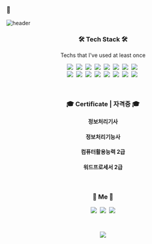 ### :running:
![header](https://capsule-render.vercel.app/api?type=waving&color=auto&height=150&section=header&text=SungyunHwang&fontSize=80&animation=twinkling)

<h3 align="center">🛠 Tech Stack 🛠</h3>

<p align="center"> Techs that I've used at least once </p>

<p align="center">
  <img src="https://img.shields.io/badge/Java-007396?style=flat-square&logo=Java&logoColor=white"/></a>&nbsp 
  <img src="https://img.shields.io/badge/Python-3766AB?style=flat-square&logo=Python&logoColor=white"/></a>&nbsp 
  <img src="https://img.shields.io/badge/C-A8B9CC?style=flat-square&logo=C&logoColor=white"/></a>&nbsp 
  <img src="https://img.shields.io/badge/Javascript-ffb13b?style=flat-square&logo=javascript&logoColor=white"/></a>&nbsp 
  <img src="https://img.shields.io/badge/css-1572B6?style=flat-square&logo=css3&logoColor=white"/></a>&nbsp 
  <img src="https://img.shields.io/badge/jquery-1572B6y?style=flat-square&logo=jquery&logoColor=white"/></a>&nbsp 
  <img src="https://img.shields.io/badge/Raspberry Pi3-333664?style=flat-square&logo=RaspberryPi&logoColor=white"/></a>&nbsp 
  <img src="https://img.shields.io/badge/Linux-FCC624?style=flat-square&logo=Linux&logoColor=white"/></a>&nbsp 
  <br>
  <img src="https://img.shields.io/badge/SpringBoot-6DB33F?style=flat-square&logo=Spring&logoColor=white"/></a>&nbsp 
  <img src="https://img.shields.io/badge/Django-092E20?style=flat-square&logo=Django&logoColor=white"/></a>&nbsp 
  <img src="https://img.shields.io/badge/Flask-11B48A?style=flat-square&logo=Flask&logoColor=white"/></a>&nbsp 
  <img src="https://img.shields.io/badge/Mysql-E6B91E?style=flat-square&logo=MySql&logoColor=white"/></a>&nbsp 
  <img src="https://img.shields.io/badge/MongoDB-333664?style=flat-square&logo=MongoDB&logoColor=white"/></a>&nbsp 
  <img src="https://img.shields.io/badge/Google Colab-DB3552?style=flat-square&logo=GoogleColab&logoColor=white"/></a>&nbsp 
  <img src="https://img.shields.io/badge/Android Studio-1572B6y?style=flat-square&logo=AndroidStudio&logoColor=white"/></a>&nbsp 
  <img src="https://img.shields.io/badge/VirtualBox-183A61?style=flat-square&logo=VirtualBox&logoColor=white"/></a>&nbsp 
</p>

<br>

<!-- <h3 align="center">🪄 Blog 🪄</h3>

<div align="center" style="text-align:center">
  
  [![Velog's GitHub stats](https://velog-readme-stats.vercel.app/api?name=woo0_hooo&tag=기술면접대비)](https://velog.io/@woo0_hooo)
  [![Velog's GitHub stats](https://velog-readme-stats.vercel.app/api?name=woo0_hooo)](https://velog.io/@woo0_hooo)
  
</div>   
<br>-->
<h3 align="center"> 🎓 Certificate | 자격증 🎓</h3>
<h4 align="center"> 정보처리기사 </h4>
<h4 align="center"> 정보처리기능사 </h4>
<h4 align="center"> 컴퓨터활용능력 2급 </h4>
<h4 align="center"> 워드프로세서 2급 </h4>
<br>
<h3 align="center"> 🧸 Me 🧸 </h3>
<p align="center">
  <a href="https://ventus.tistory.com"><img src="https://img.shields.io/badge/%20tistory-11B48A?style=flat-square&logo=Blogger&logoColor=white&link=https://ventus.tistory.com"/></a>&nbsp
   <a href="https://blog.naver.com/dlskd1"><img src="https://img.shields.io/badge/%20Blog-03C75A?style=flat-square&logo=Naver&logoColor=white&link=https://blog.naver.com/dlskd1"/></a>&nbsp
  <a href="mailto:sungyun0701@gmail.com"><img src="https://img.shields.io/badge/Gmail-d14836?style=flat-square&logo=Gmail&logoColor=white&link=sungyun0701@gmail.com"/></a>
</p>
<br>
<p align="center">
    <a href="https://hits.seeyoufarm.com"></a>
  <img src="https://hits.seeyoufarm.com/api/count/incr/badge.svg?url=https%3A%2F%2Fgithub.com%2Fsungyun0701&count_bg=%23BD94E3&title_bg=%23BDDBD9&icon=llvm.svg&icon_color=%232F77D5&title=HITS&edge_flat=false"/>
</p>
